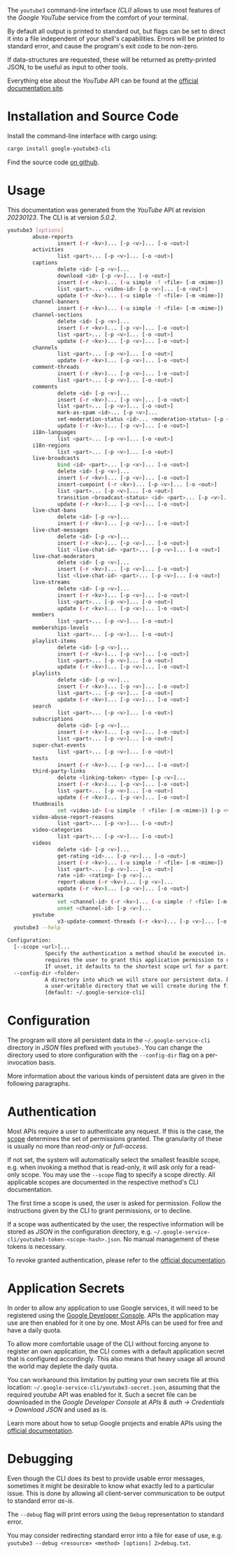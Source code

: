 <!---
DO NOT EDIT !
This file was generated automatically from 'src/generator/templates/cli/README.md.mako'
DO NOT EDIT !
-->
The `youtube3` command-line interface *(CLI)* allows to use most features of the *Google YouTube* service from the comfort of your terminal.

By default all output is printed to standard out, but flags can be set to direct it into a file independent of your shell's
capabilities. Errors will be printed to standard error, and cause the program's exit code to be non-zero.

If data-structures are requested, these will be returned as pretty-printed JSON, to be useful as input to other tools.

Everything else about the *YouTube* API can be found at the
[official documentation site](https://developers.google.com/youtube/).

# Installation and Source Code

Install the command-line interface with cargo using:

```bash
cargo install google-youtube3-cli
```

Find the source code [on github](https://github.com/Byron/google-apis-rs/tree/main/gen/youtube3-cli).

# Usage

This documentation was generated from the *YouTube* API at revision *20230123*. The CLI is at version *5.0.2*.

```bash
youtube3 [options]
        abuse-reports
                insert (-r <kv>)... [-p <v>]... [-o <out>]
        activities
                list <part>... [-p <v>]... [-o <out>]
        captions
                delete <id> [-p <v>]...
                download <id> [-p <v>]... [-o <out>]
                insert (-r <kv>)... (-u simple -f <file> [-m <mime>]) [-p <v>]... [-o <out>]
                list <part>... <video-id> [-p <v>]... [-o <out>]
                update (-r <kv>)... (-u simple -f <file> [-m <mime>]) [-p <v>]... [-o <out>]
        channel-banners
                insert (-r <kv>)... (-u simple -f <file> [-m <mime>]) [-p <v>]... [-o <out>]
        channel-sections
                delete <id> [-p <v>]...
                insert (-r <kv>)... [-p <v>]... [-o <out>]
                list <part>... [-p <v>]... [-o <out>]
                update (-r <kv>)... [-p <v>]... [-o <out>]
        channels
                list <part>... [-p <v>]... [-o <out>]
                update (-r <kv>)... [-p <v>]... [-o <out>]
        comment-threads
                insert (-r <kv>)... [-p <v>]... [-o <out>]
                list <part>... [-p <v>]... [-o <out>]
        comments
                delete <id> [-p <v>]...
                insert (-r <kv>)... [-p <v>]... [-o <out>]
                list <part>... [-p <v>]... [-o <out>]
                mark-as-spam <id>... [-p <v>]...
                set-moderation-status <id>... <moderation-status> [-p <v>]...
                update (-r <kv>)... [-p <v>]... [-o <out>]
        i18n-languages
                list <part>... [-p <v>]... [-o <out>]
        i18n-regions
                list <part>... [-p <v>]... [-o <out>]
        live-broadcasts
                bind <id> <part>... [-p <v>]... [-o <out>]
                delete <id> [-p <v>]...
                insert (-r <kv>)... [-p <v>]... [-o <out>]
                insert-cuepoint (-r <kv>)... [-p <v>]... [-o <out>]
                list <part>... [-p <v>]... [-o <out>]
                transition <broadcast-status> <id> <part>... [-p <v>]... [-o <out>]
                update (-r <kv>)... [-p <v>]... [-o <out>]
        live-chat-bans
                delete <id> [-p <v>]...
                insert (-r <kv>)... [-p <v>]... [-o <out>]
        live-chat-messages
                delete <id> [-p <v>]...
                insert (-r <kv>)... [-p <v>]... [-o <out>]
                list <live-chat-id> <part>... [-p <v>]... [-o <out>]
        live-chat-moderators
                delete <id> [-p <v>]...
                insert (-r <kv>)... [-p <v>]... [-o <out>]
                list <live-chat-id> <part>... [-p <v>]... [-o <out>]
        live-streams
                delete <id> [-p <v>]...
                insert (-r <kv>)... [-p <v>]... [-o <out>]
                list <part>... [-p <v>]... [-o <out>]
                update (-r <kv>)... [-p <v>]... [-o <out>]
        members
                list <part>... [-p <v>]... [-o <out>]
        memberships-levels
                list <part>... [-p <v>]... [-o <out>]
        playlist-items
                delete <id> [-p <v>]...
                insert (-r <kv>)... [-p <v>]... [-o <out>]
                list <part>... [-p <v>]... [-o <out>]
                update (-r <kv>)... [-p <v>]... [-o <out>]
        playlists
                delete <id> [-p <v>]...
                insert (-r <kv>)... [-p <v>]... [-o <out>]
                list <part>... [-p <v>]... [-o <out>]
                update (-r <kv>)... [-p <v>]... [-o <out>]
        search
                list <part>... [-p <v>]... [-o <out>]
        subscriptions
                delete <id> [-p <v>]...
                insert (-r <kv>)... [-p <v>]... [-o <out>]
                list <part>... [-p <v>]... [-o <out>]
        super-chat-events
                list <part>... [-p <v>]... [-o <out>]
        tests
                insert (-r <kv>)... [-p <v>]... [-o <out>]
        third-party-links
                delete <linking-token> <type> [-p <v>]...
                insert (-r <kv>)... [-p <v>]... [-o <out>]
                list <part>... [-p <v>]... [-o <out>]
                update (-r <kv>)... [-p <v>]... [-o <out>]
        thumbnails
                set <video-id> (-u simple -f <file> [-m <mime>]) [-p <v>]... [-o <out>]
        video-abuse-report-reasons
                list <part>... [-p <v>]... [-o <out>]
        video-categories
                list <part>... [-p <v>]... [-o <out>]
        videos
                delete <id> [-p <v>]...
                get-rating <id>... [-p <v>]... [-o <out>]
                insert (-r <kv>)... (-u simple -f <file> [-m <mime>]) [-p <v>]... [-o <out>]
                list <part>... [-p <v>]... [-o <out>]
                rate <id> <rating> [-p <v>]...
                report-abuse (-r <kv>)... [-p <v>]...
                update (-r <kv>)... [-p <v>]... [-o <out>]
        watermarks
                set <channel-id> (-r <kv>)... (-u simple -f <file> [-m <mime>]) [-p <v>]...
                unset <channel-id> [-p <v>]...
        youtube
                v3-update-comment-threads (-r <kv>)... [-p <v>]... [-o <out>]
  youtube3 --help

Configuration:
  [--scope <url>]...
            Specify the authentication a method should be executed in. Each scope
            requires the user to grant this application permission to use it.
            If unset, it defaults to the shortest scope url for a particular method.
  --config-dir <folder>
            A directory into which we will store our persistent data. Defaults to
            a user-writable directory that we will create during the first invocation.
            [default: ~/.google-service-cli]

```

# Configuration

The program will store all persistent data in the `~/.google-service-cli` directory in *JSON* files prefixed with `youtube3-`.  You can change the directory used to store configuration with the `--config-dir` flag on a per-invocation basis.

More information about the various kinds of persistent data are given in the following paragraphs.

# Authentication

Most APIs require a user to authenticate any request. If this is the case, the [scope][scopes] determines the 
set of permissions granted. The granularity of these is usually no more than *read-only* or *full-access*.

If not set, the system will automatically select the smallest feasible scope, e.g. when invoking a
method that is read-only, it will ask only for a read-only scope. 
You may use the `--scope` flag to specify a scope directly. 
All applicable scopes are documented in the respective method's CLI documentation.

The first time a scope is used, the user is asked for permission. Follow the instructions given 
by the CLI to grant permissions, or to decline.

If a scope was authenticated by the user, the respective information will be stored as *JSON* in the configuration
directory, e.g. `~/.google-service-cli/youtube3-token-<scope-hash>.json`. No manual management of these tokens
is necessary.

To revoke granted authentication, please refer to the [official documentation][revoke-access].

# Application Secrets

In order to allow any application to use Google services, it will need to be registered using the 
[Google Developer Console][google-dev-console]. APIs the application may use are then enabled for it
one by one. Most APIs can be used for free and have a daily quota.

To allow more comfortable usage of the CLI without forcing anyone to register an own application, the CLI
comes with a default application secret that is configured accordingly. This also means that heavy usage
all around the world may deplete the daily quota.

You can workaround this limitation by putting your own secrets file at this location: 
`~/.google-service-cli/youtube3-secret.json`, assuming that the required *youtube* API 
was enabled for it. Such a secret file can be downloaded in the *Google Developer Console* at 
*APIs & auth -> Credentials -> Download JSON* and used as is.

Learn more about how to setup Google projects and enable APIs using the [official documentation][google-project-new].


# Debugging

Even though the CLI does its best to provide usable error messages, sometimes it might be desirable to know
what exactly led to a particular issue. This is done by allowing all client-server communication to be 
output to standard error *as-is*.

The `--debug` flag will print errors using the `Debug` representation to standard error.

You may consider redirecting standard error into a file for ease of use, e.g. `youtube3 --debug <resource> <method> [options] 2>debug.txt`.


[scopes]: https://developers.google.com/+/api/oauth#scopes
[revoke-access]: http://webapps.stackexchange.com/a/30849
[google-dev-console]: https://console.developers.google.com/
[google-project-new]: https://developers.google.com/console/help/new/
